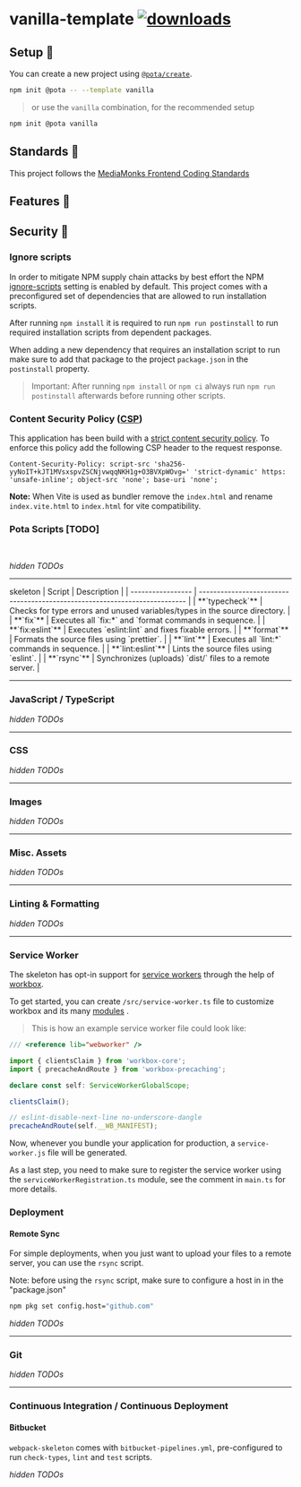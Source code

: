 # vanilla-template [![downloads](https://badgen.now.sh/npm/dm/@pota/vanilla-template)](https://npmjs.org/package/@pota/vanilla-template)

## Setup 🚀

You can create a new project using [`@pota/create`](../../core/create-pota).

```bash
npm init @pota -- --template vanilla
```

> or use the `vanilla` combination, for the recommended setup

```bash
npm init @pota vanilla
```

## Standards 📒

This project follows the
[MediaMonks Frontend Coding Standards](https://github.com/mediamonks/frontend-coding-standards)

## Features 🔋

## Security 👮‍

### Ignore scripts
In order to mitigate NPM supply chain attacks by best effort the NPM [ignore-scripts](https://docs.npmjs.com/cli/v8/commands/npm-install#ignore-scripts) setting is enabled by default. This project
comes with a preconfigured set of dependencies that are allowed to run installation scripts.

After running `npm install` it is required to run `npm run postinstall` to run required installation scripts from dependent packages.

When adding a new dependency that requires an installation script to run make sure to add that package to the project `package.json` in the `postinstall` property.

> Important: After running `npm install` or `npm ci` always run `npm run postinstall` afterwards before running other scripts.

### Content Security Policy ([CSP](https://developer.mozilla.org/en-US/docs/Web/HTTP/CSP))

This application has been build with a [strict content security policy](https://csp.withgoogle.com/docs/strict-csp.html). To enforce this policy
add the following CSP header to the request response.

`Content-Security-Policy: script-src 'sha256-yyNoIT+kJT1MVsxspvZSCNjvwqqNKH1g+O3BVXpWOvg=' 'strict-dynamic' https: 'unsafe-inline'; object-src 'none'; base-uri 'none';`

**Note:** When Vite is used as bundler remove the `index.html` and rename `index.vite.html` to `index.html` for vite compatibility.

### Pota Scripts [TODO]

<br />

_hidden TODOs_

<!--
- TODO: describe how to set defaults for these options in `.pota/commands/{command}.js`
- TODO: describe how to create new commands (possible link to `@pota/cli` docs)
-->

<hr />
skeleton
| Script            | Description                                                                |
| ----------------- | -------------------------------------------------------------------------- |
| **`typecheck`**   | Checks for type errors and unused variables/types in the source directory. |
| **`fix`**         | Executes all `fix:*` and `format commands in sequence.                     |
| **`fix:eslint`**  | Executes `eslint:lint` and fixes fixable errors.                           |
| **`format`**      | Formats the source files using `prettier`.                                 |
| **`lint`**        | Executes all `lint:*` commands in sequence.                                |
| **`lint:eslint`** | Lints the source files using `eslint`.                                     |
| **`rsync`**       | Synchronizes (uploads) `dist/` files to a remote server.                   |

<hr />

### JavaScript / TypeScript

_hidden TODOs_

<!--
- TODO: describe `ts-loader` usage how `ts-loader` and `babel` transpile TS and
- TODO: describe `babel` usage and it plugins
- TODO: describe what ES version is the output and how to control it (`browserslist`)
- TODO: describe where polyfills go
-->

<hr />

### CSS

_hidden TODOs_

<!--
- TODO: CSS Modules
- TODO: SCSS
- TODO: PostCSS
- TODO: Modernizr?
- TODO: normalize.css?
-->

<hr />

### Images

_hidden TODOs_

<!--
- TODO: describe how we handle SVGs (e.g. `file.svg` vs `file.svg?raw`)
- TODO: describe how we compress image files and how to configure it
-->

<hr />

### Misc. Assets

_hidden TODOs_

<!--
- TODO: describe what other assets the skeleton supports
-->

<hr />

### Linting & Formatting

_hidden TODOs_

<!--
- TODO: describe how `eslint` is included and how to configure it
- TODO: describe how `prettier` is included and how to configure it
-->

<hr />

### Service Worker

The skeleton has opt-in support for
[service workers](https://developer.mozilla.org/en-US/docs/Web/API/Service_Worker_API/Using_Service_Workers)
through the help of [workbox](https://developers.google.com/web/tools/workbox/).

To get started, you can create `/src/service-worker.ts` file to customize workbox and its many
[modules](https://developers.google.com/web/tools/workbox/modules) .

> This is how an example service worker file could look like:

```ts
/// <reference lib="webworker" />

import { clientsClaim } from 'workbox-core';
import { precacheAndRoute } from 'workbox-precaching';

declare const self: ServiceWorkerGlobalScope;

clientsClaim();

// eslint-disable-next-line no-underscore-dangle
precacheAndRoute(self.__WB_MANIFEST);
```

Now, whenever you bundle your application for production, a `service-worker.js` file will be
generated.

As a last step, you need to make sure to register the service worker using the
`serviceWorkerRegistration.ts` module, see the comment in `main.ts` for more details.

### Deployment

#### Remote Sync

For simple deployments, when you just want to upload your files to a remote server, you can use the
`rsync` script.

Note: before using the `rsync` script, make sure to configure a host in in the "package.json"

```bash
npm pkg set config.host="github.com"
```

_hidden TODOs_

<!--
- TODO: describe how `rsync` and the associated `upload-build` script works and how to configure it
-->

<hr />

### Git

_hidden TODOs_

<!--
- TODO: describe `lint-staged` and `husky?`
- TODO: describe how we extract ticket identifiers from branch names
-->

<hr />

### Continuous Integration / Continuous Deployment

#### Bitbucket

`webpack-skeleton` comes with `bitbucket-pipelines.yml`, pre-configured to run `check-types`, `lint`
and `test` scripts.

_hidden TODOs_

<!--
- TODO: describe how to use parallelization
- TODO: describe how to setup deploys with `rsync`
-->
